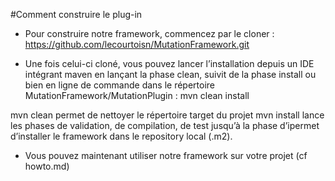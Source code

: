 #Comment construire le plug-in
 
 * Pour construire notre framework, commencez par le cloner : https://github.com/lecourtoisn/MutationFramework.git

  * Une fois celui-ci cloné, vous pouvez lancer l’installation depuis un IDE intégrant maven en lançant la phase clean, suivit de la phase install ou bien en ligne de commande dans le répertoire MutationFramework/MutationPlugin : mvn clean install 

  mvn clean permet de nettoyer le répertoire target du projet
  mvn install lance les phases de validation, de compilation, de test jusqu’à la phase d’ipermet d’installer le framework dans le repository   local (.m2). 


  * Vous pouvez maintenant utiliser notre framework sur votre projet (cf howto.md)
